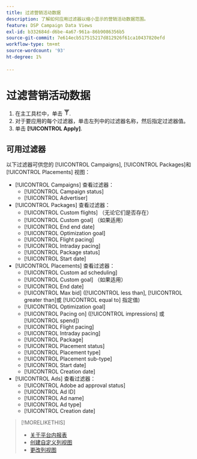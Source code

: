 ```yaml
---
title: 过滤营销活动数据
description: 了解如何应用过滤器以缩小显示的营销活动数据范围。
feature: DSP Campaign Data Views
exl-id: b332684d-d6be-4a67-961a-86b9086356b5
source-git-commit: 7e614ecb517515217d812926f61ca10437820efd
workflow-type: tm+mt
source-wordcount: '93'
ht-degree: 1%

---
```


# 过滤营销活动数据

1. 在主工具栏中，单击 ![“过滤器”按钮](/help/dsp/assets/filter.png).
1. 对于要应用的每个过滤器，单击左列中的过滤器名称，然后指定过滤器值。
1. 单击 **[!UICONTROL Apply]**.

## 可用过滤器

以下过滤器可供您的 [!UICONTROL Campaigns], [!UICONTROL Packages]和 [!UICONTROL Placements] 视图：

* [!UICONTROL Campaigns] 查看过滤器：
   * [!UICONTROL Campaign status]
   * [!UICONTROL Advertiser]
* [!UICONTROL Packages] 查看过滤器：
   * [!UICONTROL Custom flights] （无论它们是否存在）
   * [!UICONTROL Custom goal] （如果适用）
   * [!UICONTROL End end date]
   * [!UICONTROL Optimization goal]
   * [!UICONTROL Flight pacing]
   * [!UICONTROL Intraday pacing]
   * [!UICONTROL Package status]
   * [!UICONTROL Start date]
* [!UICONTROL Placements] 查看过滤器：
   * [!UICONTROL Custom ad scheduling]
   * [!UICONTROL Custom goal] （如果适用）
   * [!UICONTROL End date]
   * [!UICONTROL Max bid] ([!UICONTROL less than], [!UICONTROL greater than]或 [!UICONTROL equal to] 指定值)
   * [!UICONTROL Optimization goal]
   * [!UICONTROL Pacing on] ([!UICONTROL impressions] 或 [!UICONTROL spend])
   * [!UICONTROL Flight pacing]
   * [!UICONTROL Intraday pacing]
   * [!UICONTROL Package]
   * [!UICONTROL Placement status]
   * [!UICONTROL Placement type]
   * [!UICONTROL Placement sub-type]
   * [!UICONTROL Start date]
   * [!UICONTROL Creation date]
* [!UICONTROL Ads] 查看过滤器：
   * [!UICONTROL Adobe ad approval status]
   * [!UICONTROL Ad ID]
   * [!UICONTROL Ad name]
   * [!UICONTROL Ad type]
   * [!UICONTROL Creation date]

>[!MORELIKETHIS]
>
>* [关于平台内报表](campaign-reports-about.md)
>* [创建自定义列视图](column-view-create.md)
>* [更改列视图](column-view-change.md)

